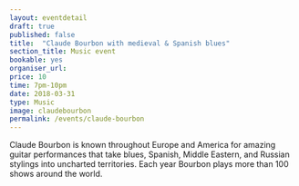 ```yaml
---
layout: eventdetail
draft: true
published: false
title:  "Claude Bourbon with medieval & Spanish blues"
section_title: Music event
bookable: yes
organiser_url:
price: 10
time: 7pm-10pm
date: 2018-03-31
type: Music
image: claudebourbon
permalink: /events/claude-bourbon
---
```


Claude Bourbon is known throughout Europe and America for amazing guitar performances that take blues, Spanish, Middle Eastern, and Russian stylings into uncharted territories. Each year Bourbon plays more than 100 shows around the world.

